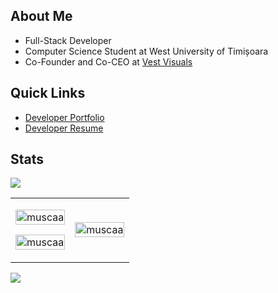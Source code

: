 ## About Me

- Full-Stack Developer
- Computer Science Student at West University of Timișoara
- Co-Founder and Co-CEO at [Vest Visuals](https://vestvisuals.ro/)

## Quick Links

- [Developer Portfolio](https://muscaa.github.io/portfolio/)
- [Developer Resume](https://muscaa.github.io/portfolio/resumes/EN.pdf)

## Stats

![](https://komarev.com/ghpvc/?username=muscaa&abbreviated=true&label=Profile+Views&style=for-the-badge&color=006AFF&base=0)

<table>
  <tr>
    <td>
      <p>
        <img align="center" width="100%" src="https://streak-stats.demolab.com?user=muscaa&theme=transparent&hide_border=true" alt="muscaa" />
      </p>
      <p>
        <img align="center" width="100%" src="https://github-readme-stats.vercel.app/api?username=muscaa&show_icons=true&theme=transparent&hide_border=true&locale=en" alt="muscaa" />
      </p>
    </td>
    <td>
      <p>
        <img align="center" width="100%" src="https://github-readme-stats.vercel.app/api/top-langs?username=muscaa&show_icons=true&theme=transparent&hide_border=true&locale=en&layout=compact" alt="muscaa" />
      </p>
    </td>
  </tr>
</table>

![](https://hit.yhype.me/github/profile?account_id=49593385)
